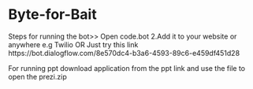 # Byte-for-Bait
<Bot-dialogflow>
Steps for running the bot>>
Open code.bot 2.Add it to your website or anywhere e.g Twilio
OR Just try this link https://bot.dialogflow.com/8e570dc4-b3a6-4593-89c6-e459df451d28

For running ppt download application from the ppt link and use the file to open the prezi.zip

